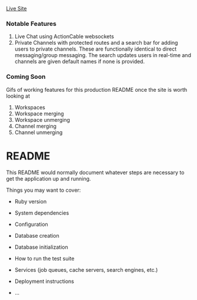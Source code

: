 [Live Site](https://app-academy-sloth.herokuapp.com/#/)


### Notable Features 

1. Live Chat using ActionCable websockets
2. Private Channels with protected routes and a search bar for adding users to private channels. These are functionally identical to direct messaging/group messaging. The search updates users in real-time and channels are given default names if none is provided.

### Coming Soon

Gifs of working features for this production README once the site is worth looking at

1. Workspaces
2. Workspace merging
3. Workspace unmerging
4. Channel merging
5. Channel unmerging












































# README

This README would normally document whatever steps are necessary to get the
application up and running.

Things you may want to cover:

* Ruby version

* System dependencies

* Configuration

* Database creation

* Database initialization

* How to run the test suite

* Services (job queues, cache servers, search engines, etc.)

* Deployment instructions

* ...
